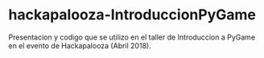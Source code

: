 # hackapalooza-IntroduccionPyGame
Presentacion y codigo que se utilizo en el taller de Introduccion a PyGame en el evento de Hackapalooza (Abril 2018).
